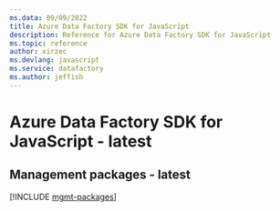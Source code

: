 ```yaml
---
ms.data: 09/09/2022
title: Azure Data Factory SDK for JavaScript
description: Reference for Azure Data Factory SDK for JavaScript
ms.topic: reference
author: xirzec
ms.devlang: javascript
ms.service: datafactory
ms.author: jeffish
---
```

# Azure Data Factory SDK for JavaScript - latest

## Management packages - latest
[!INCLUDE [mgmt-packages](data-factory-mgmt-index.md)]